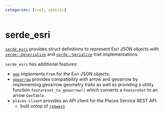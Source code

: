 ```yaml
---
categories: [rust, spatial]
---
```


# serde_esri 

[`serde_esri`](https://github.com/JosiahParry/serde_esri) provides struct definitions to represent Esri JSON objects with [`serde::Deserialize`](https://docs.rs/serde/1.0.192/serde/de/trait.Deserialize.html) and [`serde::Serialize`](https://docs.rs/serde/1.0.192/serde/de/trait.Serialize.html) trait implementations.

`serde_esri` has additional features:

- [`geo`](https://docs.rs/geo) implements `From` for the Esri JSON objects.
- [`geoarrow`](https://docs.rs/geoarrow) provides compatibility with arrow and geoarrow by implementing geoarrow geometry traits as well as providing a utility function `featureset_to_geoarrow()` which converts a `FeatureSet` to an arrow `GeoTable`.
- `places-client` provides an API client for the Places Service REST API. 
    - built ontop of [`reqwest`](https://docs.rs/reqwest/latest/reqwest/)

